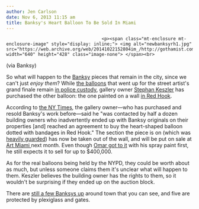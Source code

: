 ```yaml
---
author: Jen Carlson
date: Nov 6, 2013 11:15 am
title: Banksy's Heart Balloon To Be Sold In Miami
---
```


	
										<p><span class="mt-enclosure mt-enclosure-image" style="display: inline;"> <img alt="newbanksyrh1.jpg" src="https://web.archive.org/web/20141022152804im_/http://gothamist.com/attachments/arts_jen/newbanksyrh1.jpg" width="640" height="428" class="image-none"> </span><br>
<span class="photo_caption">(via Banksy)</span></p>

<p>So what will happen to the <a href="https://web.archive.org/web/20141022152804/http://gothamist.com/tags/banksy">Banksy</a> pieces that remain in the city, since we can&apos;t just <em>enjoy them</em>? While <a href="https://web.archive.org/web/20141022152804/http://gothamist.com/2013/10/31/new_banksy_is_in_queens.php#photo-1">the balloons</a> that went up for the street artist&apos;s grand finale remain <a href="https://web.archive.org/web/20141022152804/http://gothamist.com/2013/11/01/banksy_balloon_being_processed_as_a.php">in police custody</a>, gallery owner <a href="https://web.archive.org/web/20141022152804/http://www.keszlergallery.com/">Stephan Keszler</a> has purchased the other balloon: the one painted on a wall <a href="https://web.archive.org/web/20141022152804/http://gothamist.com/2013/10/07/photos_banksys_broken_heart_balloon.php#photo-1">in Red Hook</a>.</p>

<p>According to <a href="https://web.archive.org/web/20141022152804/http://www.nytimes.com/2013/11/06/nyregion/balloons-a-gift-to-new-york-from-banksy-are-held-by-the-police.html?partner=rss&amp;emc=rss&amp;_r=0">the NY Times</a>, the gallery owner&#x2014;who has purchased and resold Banksy&apos;s work before&#x2014;said he &quot;was contacted by half a dozen building owners who inadvertently ended up with Banksy originals on their properties [and] reached an agreement to buy the heart-shaped balloon dotted with bandages in Red Hook.&quot; The section the piece is on (which was <a href="https://web.archive.org/web/20141022152804/http://gothamist.com/2013/10/15/red_hook_banksy_has_a_night_watchma.php">heavily guarded</a>) has now be taken out of the wall, and will be put on sale at <a href="https://web.archive.org/web/20141022152804/http://www.art-miami.com/">Art Miami </a>next month. Even though <a href="https://web.archive.org/web/20141022152804/http://gothamist.com/2013/10/08/the_guy_who_keeps_tagging_the_banks.php">Omar got to it</a> with his spray paint first, he still expects it to sell for up to $400,000. </p>

<p>As for the real balloons being held by the NYPD, they could be worth about as much, but unless someone claims them it&apos;s unclear what will happen to them. Keszler believes the building owner has the rights to them, so it wouldn&apos;t be surprising if they ended up on the auction block.</p>

<p>There are <a href="https://web.archive.org/web/20141022152804/http://gothamist.com/2013/11/04/these_banksys_are_still_here_for_yo.php">still a few Banksys up</a> around town that you can see, and five are protected by plexiglass and gates.</p>					
										
									
				